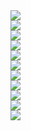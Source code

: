 ﻿<div><img src = "./images/4.7.多级放大电路-图片-1.jpg"></div>
<div><img src = "./images/4.7.多级放大电路-图片-2.jpg"></div>
<div><img src = "./images/4.7.多级放大电路-图片-3.jpg"></div>
<div><img src = "./images/4.7.多级放大电路-图片-4.jpg"></div>
<div><img src = "./images/4.7.多级放大电路-图片-5.jpg"></div>
<div><img src = "./images/4.7.多级放大电路-图片-6.jpg"></div>
<div><img src = "./images/4.7.多级放大电路-图片-7.jpg"></div>
<div><img src = "./images/4.7.多级放大电路-图片-8.jpg"></div>
<div><img src = "./images/4.7.多级放大电路-图片-9.jpg"></div>
<div><img src = "./images/4.7.多级放大电路-图片-10.jpg"></div>
<div><img src = "./images/4.7.多级放大电路-图片-11.jpg"></div>
